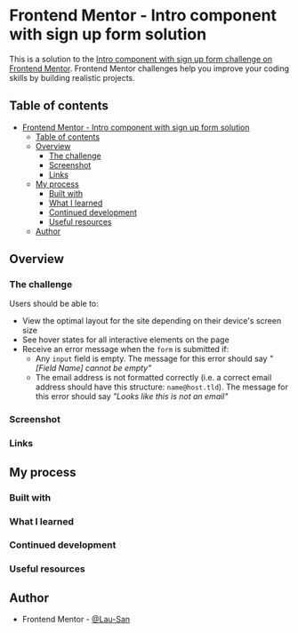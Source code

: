 # Frontend Mentor - Intro component with sign up form solution

This is a solution to the [Intro component with sign up form challenge on Frontend Mentor](https://www.frontendmentor.io/challenges/intro-component-with-signup-form-5cf91bd49edda32581d28fd1). Frontend Mentor challenges help you improve your coding skills by building realistic projects. 

## Table of contents

- [Frontend Mentor - Intro component with sign up form solution](#frontend-mentor---intro-component-with-sign-up-form-solution)
  - [Table of contents](#table-of-contents)
  - [Overview](#overview)
    - [The challenge](#the-challenge)
    - [Screenshot](#screenshot)
    - [Links](#links)
  - [My process](#my-process)
    - [Built with](#built-with)
    - [What I learned](#what-i-learned)
    - [Continued development](#continued-development)
    - [Useful resources](#useful-resources)
  - [Author](#author)

## Overview

### The challenge

Users should be able to:

- View the optimal layout for the site depending on their device's screen size
- See hover states for all interactive elements on the page
- Receive an error message when the `form` is submitted if:
  - Any `input` field is empty. The message for this error should say *"[Field Name] cannot be empty"*
  - The email address is not formatted correctly (i.e. a correct email address should have this structure: `name@host.tld`). The message for this error should say *"Looks like this is not an email"*

### Screenshot
<!-- TODO: Screenshot -->

### Links

<!-- TODO: Solution URL -->
<!-- - Solution URL: [Add solution URL here](https://your-solution-url.com) -->
<!-- TODO: Live Site URL -->
<!-- - Live Site URL: [GitHub Pages](https://your-live-site-url.com) -->

## My process

### Built with
<!-- TODO: Built with -->

<!-- - Semantic HTML5 markup -->
<!-- - CSS custom properties -->
<!-- - Flexbox -->
<!-- - CSS Grid -->
<!-- - Mobile-first workflow -->

### What I learned
<!-- TODO: What I learned -->

### Continued development
<!-- TOOD: Continued development -->

### Useful resources
<!-- TODO: Useful resources -->

## Author

- Frontend Mentor - [@Lau-San](https://www.frontendmentor.io/profile/Lau-San)

